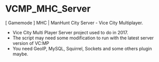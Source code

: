 # VCMP_MHC_Server
[ Gamemode ] MHC | ManHunt City Server - Vice City Multiplayer.
- Vice City Multi Player Server project used to do in 2017.
- The script may need some modification to run with the latest server version of VC:MP
- You need GeoIP, MySQL, Squirrel, Sockets and some others plugin maybe.
